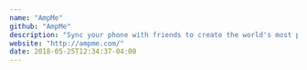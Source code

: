 ```yaml
---
name: "AmpMe"
github: "AmpMe"
description: "Sync your phone with friends to create the world's most portable sound system."
website: "http://ampme.com/"
date: 2018-05-25T12:34:37-04:00
---
```

